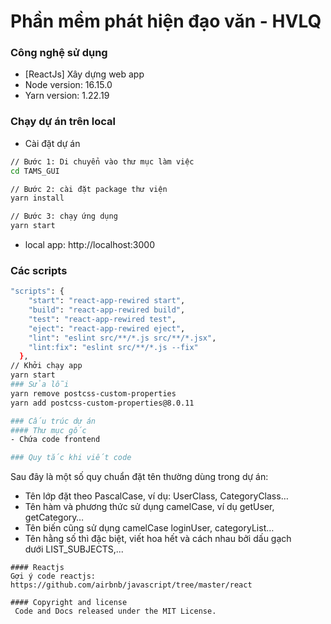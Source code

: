 # Phần mềm phát hiện đạo văn - HVLQ

### Công nghệ sử dụng

- [ReactJs] Xây dựng web app
- Node version: 16.15.0
- Yarn version: 1.22.19

### Chạy dự án trên local

- Cài đặt dự án

```sh
// Bước 1: Di chuyển vào thư mục làm việc
cd TAMS_GUI

// Bước 2: cài đặt package thư viện
yarn install

// Bước 3: chạy ứng dụng
yarn start
```

- local app: http://localhost:3000


### Các scripts 
```sh
"scripts": {
    "start": "react-app-rewired start",
    "build": "react-app-rewired build",
    "test": "react-app-rewired test",
    "eject": "react-app-rewired eject",
    "lint": "eslint src/**/*.js src/**/*.jsx",
    "lint:fix": "eslint src/**/*.js --fix"
  },
// Khởi chạy app
yarn start
### Sửa lỗi
yarn remove postcss-custom-properties
yarn add postcss-custom-properties@8.0.11

### Cấu trúc dự án
#### Thư mục gốc
- Chứa code frontend

### Quy tắc khi viết code
```
Sau đây là một số quy chuẩn đặt tên thường dùng trong dự án:
- Tên lớp đặt theo PascalCase, ví dụ: UserClass, CategoryClass…
- Tên hàm và phương thức sử dụng camelCase, ví dụ getUser, getCategory…
- Tên biến cũng sử dụng camelCase loginUser, categoryList…
- Tên hằng số thì đặc biệt, viết hoa hết và cách nhau bởi dấu gạch dưới LIST_SUBJECTS,...

```
#### Reactjs 
Gợi ý code reactjs: https://github.com/airbnb/javascript/tree/master/react

#### Copyright and license
 Code and Docs released under the MIT License.